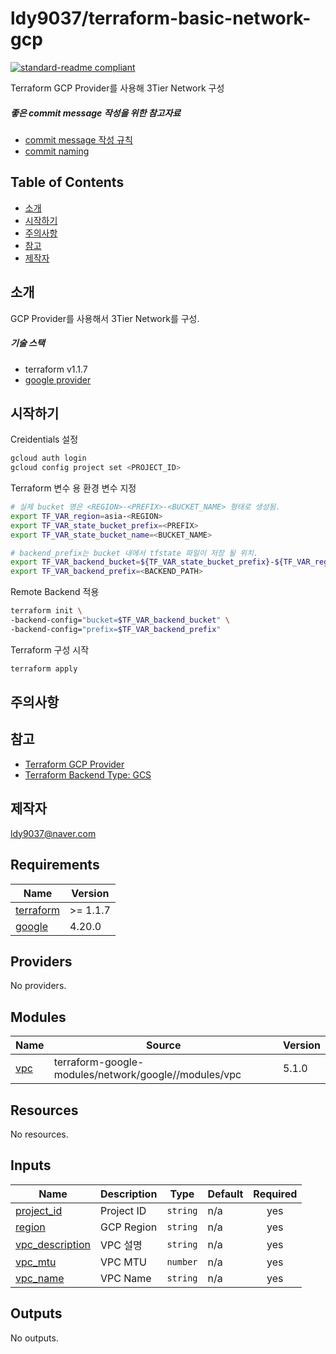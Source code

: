# ldy9037/terraform-basic-network-gcp

[![standard-readme compliant](https://img.shields.io/badge/readme%20style-standard-brightgreen.svg?style=flat-square)](https://github.com/RichardLitt/standard-readme)

Terraform GCP Provider를 사용해 3Tier Network 구성

##### 좋은 commit message 작성을 위한 참고자료

- [commit message 작성 규칙](https://meetup.toast.com/posts/106)
- [commit naming](https://blog.ull.im/engineering/2019/03/10/logs-on-git.html)


## Table of Contents

- [소개](#소개)
- [시작하기](#시작하기)
- [주의사항](#주의사항)
- [참고](#참고)
- [제작자](#제작자)

## 소개

 GCP Provider를 사용해서 3Tier Network를 구성.  
 
 ##### 기술 스택
 - terraform v1.1.7
 - [google provider](https://registry.terraform.io/providers/hashicorp/tfe/latest/docs)
 
## 시작하기

Creidentials 설정
```sh
gcloud auth login
gcloud config project set <PROJECT_ID>
```

Terraform 변수 용 환경 변수 지정
```sh
# 실제 bucket 명은 <REGION>-<PREFIX>-<BUCKET_NAME> 형태로 생성됨.
export TF_VAR_region=asia-<REGION>
export TF_VAR_state_bucket_prefix=<PREFIX>
export TF_VAR_state_bucket_name=<BUCKET_NAME>

# backend_prefix는 bucket 내에서 tfstate 파일이 저장 될 위치.
export TF_VAR_backend_bucket=${TF_VAR_state_bucket_prefix}-${TF_VAR_region}-${TF_VAR_state_bucket_name}
export TF_VAR_backend_prefix=<BACKEND_PATH>
```

Remote Backend 적용
```sh
terraform init \
-backend-config="bucket=$TF_VAR_backend_bucket" \
-backend-config="prefix=$TF_VAR_backend_prefix"
```
Terraform 구성 시작

```sh
terraform apply
```

## 주의사항


## 참고
- [Terraform GCP Provider](https://registry.terraform.io/providers/hashicorp/google/latest/docs)
- [Terraform Backend Type: GCS](https://www.terraform.io/language/settings/backends/gcs)

## 제작자
[ldy9037@naver.com]()
<!-- BEGINNING OF PRE-COMMIT-TERRAFORM DOCS HOOK -->
## Requirements

| Name | Version |
|------|---------|
| <a name="requirement_terraform"></a> [terraform](#requirement\_terraform) | >= 1.1.7 |
| <a name="requirement_google"></a> [google](#requirement\_google) | 4.20.0 |

## Providers

No providers.

## Modules

| Name | Source | Version |
|------|--------|---------|
| <a name="module_vpc"></a> [vpc](#module\_vpc) | terraform-google-modules/network/google//modules/vpc | 5.1.0 |

## Resources

No resources.

## Inputs

| Name | Description | Type | Default | Required |
|------|-------------|------|---------|:--------:|
| <a name="input_project_id"></a> [project\_id](#input\_project\_id) | Project ID | `string` | n/a | yes |
| <a name="input_region"></a> [region](#input\_region) | GCP Region | `string` | n/a | yes |
| <a name="input_vpc_description"></a> [vpc\_description](#input\_vpc\_description) | VPC 설명 | `string` | n/a | yes |
| <a name="input_vpc_mtu"></a> [vpc\_mtu](#input\_vpc\_mtu) | VPC MTU | `number` | n/a | yes |
| <a name="input_vpc_name"></a> [vpc\_name](#input\_vpc\_name) | VPC Name | `string` | n/a | yes |

## Outputs

No outputs.
<!-- END OF PRE-COMMIT-TERRAFORM DOCS HOOK -->
